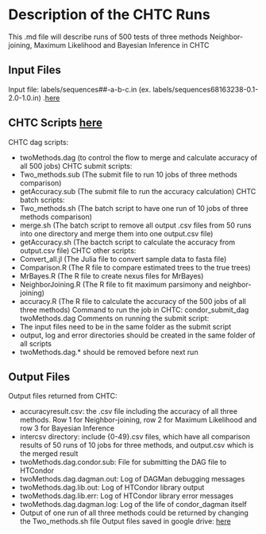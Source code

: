 # Description of the CHTC Runs

This .md file will describe runs of 500 tests of three methods Neighbor-joining, Maximum Likelihood and Bayesian Inference in CHTC

## Input Files

Input file: labels/sequences##-a-b-c.in (ex. labels/sequences68163238-0.1-2.0-1.0.in) .[here](https://drive.google.com/drive/folders/1LUNzOxSrL7QJcaKd7mI4uokUEyFHvsYc)

## CHTC Scripts [here](https://github.com/crsl4/nn-phylogenetics/tree/master/chtc/ThreeMethods)
CHTC dag scripts: 
- twoMethods.dag (to control the flow to merge and calculate accuracy of all 500 jobs)
CHTC submit scripts: 
- Two_methods.sub (The submit file to run 10 jobs of three methods comparison)
- getAccuracy.sub (The submit file to run the accuracy calculation)
CHTC batch scripts:
- Two_methods.sh (The batch script to have one run of 10 jobs of three methods comparison)
- merge.sh (The batch script to remove all output .csv files from 50 runs into one directory and merge them into one output.csv file)
- getAccuracy.sh (The bactch script to calculate the accuracy from output.csv file)
CHTC other scripts:
- Convert_all.jl (The Julia file to convert sample data to fasta file)
- Comparison.R (The R file to compare estimated trees to the true trees)
- MrBayes.R (The R file to create nexus files for MrBayes)
- NeighborJoining.R (The R file to fit maximum parsimony and neighbor-joining)
- accuracy.R (The R file to calculate the accuracy of the 500 jobs of all three methods)
Command to run the job in CHTC: condor_submit_dag twoMethods.dag
Comments on running the submit script: 
- The input files need to be in the same folder as the submit script
- output, log and error directories should be created in the same folder of all scripts
- twoMethods.dag.* should be removed before next run

## Output Files
Output files returned from CHTC: 
- accuracyresult.csv: the .csv file including the accuracy of all three methods. Row 1 for Neighbor-joining, row 2 for Maximum Likelihood and row 3 for Bayesian Inference
- intercsv directory: include {0-49}.csv files, which have all comparison results of 50 runs of 10 jobs for three methods, and output.csv which is the merged result
- twoMethods.dag.condor.sub: File for submitting the DAG file to HTCondor 
- twoMethods.dag.dagman.out: Log of DAGMan debugging messages  
- twoMethods.dag.lib.out: Log of HTCondor library output   
- twoMethods.dag.lib.err: Log of HTCondor library error messages   
- twoMethods.dag.dagman.log: Log of the life of condor_dagman itself  
- Output of one run of all three methods could be returned by changing the Two_methods.sh file
Output files saved in google drive: [here](https://drive.google.com/drive/folders/17l7u3PFQ3o87GJ_6ApjfZWfimUIHbHlF)
